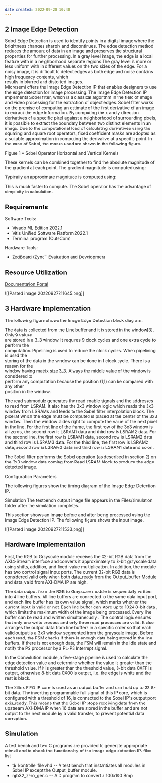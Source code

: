 ```yaml
---
date created: 2022-09-28 10:40
---
```


## 2 Image Edge Detection

Sobel Edge Detection is used to identify points in a digital image where the brightness changes sharply and discontinues. The  edge detection method reduces the amount of data in an image and preserves the structural properties  for further processing. In a gray level image, the edge is a local feature with in a neighborhood separate regions.The gray level is more or less uniform with in different values on the two sides of the edge. For a  noisy image, it is difficult to detect edges as both edge and noise contains high frequency contents, which\
results in blurred and distorted images.\
Microsemi offers the Image Edge Detection IP that enables designers to use the edge detection for image processing.
The Image Edge Detection IP implements Sobel filter, which is a classical algorithm in the field of image  and video processing for the extraction of object edges. Sobel filter works on the premise of computing  an estimate of the first derivative of an image to extract the edge information. By computing the x and y  direction derivatives of a specific pixel against a neighborhood of surrounding pixels, it is possible to  extract the boundary between two distinct elements in an image. Due to the computational load of calculating derivatives using the squaring and square root operators, fixed coefficient masks are adopted  as a suitable approximation in computing the derivative at a specific point. In the case of Sobel, the  masks used are shown in the following figure.

Figure 1 • Sobel Operator Horizontal and Vertical Kernels

These kernels can be combined together to find the absolute magnitude of the gradient at each point.
The gradient magnitude is computed using:

Typically an approximate magnitude is computed using:

This is much faster to compute. The Sobel operator has the advantage of simplicity in calculation.

## Requirements

Software Tools:

- Vivado ML Edition  2022.1
- Vitis Unified Software Platform 2022.1
- Terminal program (CuteCom)

Hardware Tools:

- ZedBoard (Zynq™ Evaluation and Development

## Resource Utilization

[Documentation Portal](https://docs.xilinx.com/v/u/en-US/xapp890-zynq-sobel-vivado-hls)

![[Pasted image 20220927211645.png]]

## 3 Hardware Implementation

The following figure shows the Image Edge Detection block diagram.

The data is collected from the Line buffer and it is stored in the window[3]. Only 9 values\
are stored in a 3_3 window. It requires 9 clock cycles and one extra cycle to perform the\
computation. Pipelining is used to reduce the clock cycles. When pipelining is used the\
storing of the data in the window can be done in 1 clock cycle. There is a reason for the\
window having matrix size 3_3. Always the middle value of the window is considered to\
perform any computation because the position (1,1) can be compared with any other\
position in the window.

The read submodule generates the read enable signals and the addresses to read from LSRAM. It also
has the 3x3 window logic which reads the 3x3 window from LSRAMs and feeds to the Sobel filter
interpolation block. The pixel at which the edge must be computed is placed at the center of the 3x3
window. Then the window slides right to compute the value of the next pixel in the line.
For the first line of the frame, the first row of the 3x3 window is all zeros, the second row is LSRAM1 data
and third row is LSRAM2 data. For the second line, the first row is LSRAM1 data, second row is LSRAM2
data and third row is LSRAM3 data. For the third line, the first row is LSRAM2 data, second row is
LSRAM3 data and third row is LSRAM1 data and so on.

The Sobel filter performs the Sobel operation (as described in section 2) on the 3x3 window data coming
from Read LSRAM block to produce the edge detected image.

Configuration Parameters

The following figures show the timing diagram of the Image Edge Detection IP.

Simulation
The testbench output image file appears in the Files/simulation folder after the simulation
completes.

This section shows an image before and after being processed using the Image Edge Detection IP.
The following figure shows the input image.

![[Pasted image 20220927211533.png]]

## Hardware Implementation
First, the RGB to Grayscale module receives the 32-bit RGB data from the AXI4-Stream interface and converts it approximately to 8-bit grayscale data using shifts, addition, and fixed-value multiplication. In addition, the module has two control signal input ports. The current 32-bit RGB data is considered valid only when both data_ready from the Output_buffer Module and data_valid from AXI-DMA IP are high.

The data output from the RGB to Grayscale module is sequentially written into 4 line buffers. All line buffers are connected to the same data input port, and each line buffer has its own value signal, which marks whether the current input is valid or not. Each line buffer can store up to 1024 8-bit data , which limits the maximum width of the image being processed. Every line buffer can be read and written simultaneously . The control logic ensures that only one write process and only three read processes are valid. It also arranges the output data from line buffers in a specific order so that each valid output is a 3x3 window segmented from the grayscale image. Before each read, the FSM checks if there is enough data being stored in the line buffers. If there is not enough data, the FSM will remain in the Idle state and notify the PS processor by a PL-PS Interrupt signal.

In the Convolution module, a five-stage pipeline is used to calculate the edge detection value and determine whether the value is greater than the threshold value. If it is greater than the threshold value, 8-bit data 0XFF is output, otherwise 8-bit data 0X00 is output, i.e. the edge is white and the rest is black.

The Xilinx FIFO IP core is used as an output buffer and can hold up to 32 8-bit data. The inverting programmable full signal of this IP core, which is configured with a threshold of 16, is connected to the Sobel IP's output port axis_ready. This means that the Sobel IP stops receiving data from the upstream AXI-DMA IP when 16 data are stored in the buffer and are not output to the next module by a valid transfer, to prevent potential data corruption.

## Simulation
A test bench and two C programs are provided to generate appropriate stimuli and to check the functionality of the image edge detection IP.
files list
- tb_kontrolle_file.vhd -- A test bench that instantiates all modules in Sobel IP except the Output_buffer module.
- rgb32_zero_gen.c -- A C program to convert a 100x100 Bmp